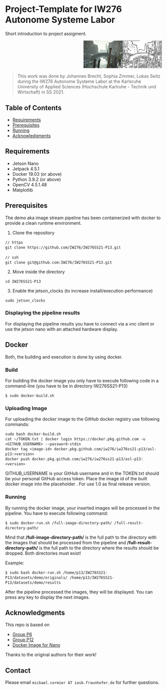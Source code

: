 # Project-Template for IW276 Autonome Systeme Labor

Short introduction to project assigment.

<p style="margin-left: 50%;">
  <img src="./gif/result.gif"  alt="Project samples"/>
</p>

> This work was done by Johannes Brecht, Sophia Zimmer, Lukas Seitz during the IW276 Autonome Systeme Labor at the Karlsruhe University of Applied Sciences (Hochschule Karlruhe - Technik und Wirtschaft) in SS 2021.

## Table of Contents

* [Requirements](#requirements)
* [Prerequisites](#prerequisites)
* [Running](#running)
* [Acknowledgments](#acknowledgments)

## Requirements

* Jetson Nano
* Jetpack 4.5.1
* Docker 19.03 (or above)
* Python 3.9.2 (or above)
* OpenCV 4.5.1.48
* Matplotlib

## Prerequisites

The demo aka image stream pipeline has been containerized with docker to provide a clean runtime environment.

1. Clone the repository

```
// https
git clone https://github.com/IW276/IW276SS21-P13.git

// ssh
git clone git@github.com:IW276/IW276SS21-P13.git
```

2. Move inside the directory

```
cd IW276SS21-P13
```

3. Enable the jetson_clocks (to increase install/execution performance)

```
sudo jetson_clocks
```

### Displaying the pipeline results

For displaying the pipeline results you have to connect via a vnc client or use the jetson nano with an attached
hardware display.

## Docker

Both, the building and execution is done by using docker.

### Build

For building the docker image you only have to execute following code in a command-line (you have to be in directory
IW276SS21-P13)

```
$ sudo docker-build.sh
```

### Uploading Image

For uploading the docker image to the GitHub docker registry use following commands:

```
sudo bash docker-build.sh
cat ~/TOKEN.txt | docker login https://docker.pkg.github.com -u <GITHUB_USERNAME> --password-stdin
docker tag <image-id> docker.pkg.github.com/iw276/iw276ss21-p13/asl-p13:<version>
docker push docker.pkg.github.com/iw276/iw276ss21-p13/asl-p13:<version>
```

GITHUB_USERNAME is your GitHub username and in the TOKEN.txt should be your personal GitHub access token. Place the
image id of the built docker image into the placeholder <image-id>. For <version> use 1.0 as final release version.

### Running

By running the docker image, your inserted images will be processed in the pipeline. You have to execute following
command:

```
$ sudo docker-run.sh /full-image-directory-path/ /full-result-directory-path/
```

Mind that **/full-image-directory-path/** is the full path to the directory with the images that should be processed
from the pipeline and **/full-result-directory-path/** is the full path to the directory where the results should be
dropped. Both directories must exist!

Example:

```
$ sudo bash docker-run.sh /home/p13/IW276SS21-P13/datasets/demo/originals/ /home/p13/IW276SS21-P13/datasets/demo/results
```

After the pipeline processed the images, they will be displayed. You can press any key to display the next images.

## Acknowledgments

This repo is based on

- [Group P6](https://github.com/IW276/IW276WS20-P6)
- [Group P12](https://github.com/IW276/IW276WS20-P12)
- [Docker Image for Nano](https://github.com/IntelRealSense/librealsense/issues/5275#issuecomment-555830996)

Thanks to the original authors for their work!

## Contact

Please email `mickael.cormier AT iosb.fraunhofer.de` for further questions.
